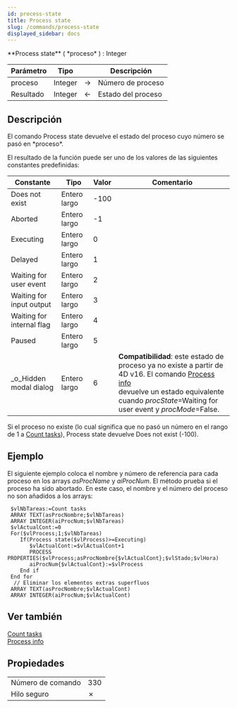 ```yaml
---
id: process-state
title: Process state
slug: /commands/process-state
displayed_sidebar: docs
---
```


<!--REF #_command_.Process state.Syntax-->**Process state** ( *proceso* ) : Integer<!-- END REF-->
<!--REF #_command_.Process state.Params-->
| Parámetro | Tipo |  | Descripción |
| --- | --- | --- | --- |
| proceso | Integer | &#8594;  | Número de proceso |
| Resultado | Integer | &#8592; | Estado del proceso |

<!-- END REF-->

## Descripción 

<!--REF #_command_.Process state.Summary-->El comando Process state devuelve el estado del proceso cuyo número se pasó en *proceso*.<!-- END REF--> 

El resultado de la función puede ser uno de los valores de las siguientes constantes predefinidas:

| Constante                 | Tipo         | Valor | Comentario                                                                                                                                                                                                                                      |
| ------------------------- | ------------ | ----- | ----------------------------------------------------------------------------------------------------------------------------------------------------------------------------------------------------------------------------------------------- |
| Does not exist            | Entero largo | \-100 |                                                                                                                                                                                                                                                 |
| Aborted                   | Entero largo | \-1   |                                                                                                                                                                                                                                                 |
| Executing                 | Entero largo | 0     |                                                                                                                                                                                                                                                 |
| Delayed                   | Entero largo | 1     |                                                                                                                                                                                                                                                 |
| Waiting for user event    | Entero largo | 2     |                                                                                                                                                                                                                                                 |
| Waiting for input output  | Entero largo | 3     |                                                                                                                                                                                                                                                 |
| Waiting for internal flag | Entero largo | 4     |                                                                                                                                                                                                                                                 |
| Paused                    | Entero largo | 5     |                                                                                                                                                                                                                                                 |
| \_o\_Hidden modal dialog  | Entero largo | 6     | **Compatibilidad**: este estado de proceso ya no existe a partir de 4D v16\. El comando [Process info](../commands/process-info.md) <br/>devuelve un estado equivalente cuando *procState*\=Waiting for user event y *procMode*\=False. |

Si el proceso no existe (lo cual significa que no pasó un número en el rango de 1 a [Count tasks](count-tasks.md "Count tasks")), Process state devuelve Does not exist (-100).

## Ejemplo 

El siguiente ejemplo coloca el nombre y número de referencia para cada proceso en los arrays *asProcName* y *aiProcNum*. El método prueba si el proceso ha sido abortado. En este caso, el nombre y el número del proceso no son añadidos a los arrays:

```4d
 $vlNbTareas:=Count tasks
 ARRAY TEXT(asProcNombre;$vlNbTareas)
 ARRAY INTEGER(aiProcNum;$vlNbTareas)
 $vlActualCont:=0
 For($vlProcess;1;$vlNbTareas)
    If(Process state($vlProcess)>=Executing)
       $vlActualCont:=$vlActualCont+1
       PROCESS PROPERTIES($vlProcess;asProcNombre{$vlActualCont};$vlStado;$vlHora)
       aiProcNum{$vlActualCont}:=$vlProcess
    End if
 End for
  // Eliminar los elementos extras superfluos
 ARRAY TEXT(asProcNombre;$vlActualCont)
 ARRAY INTEGER(aiProcNum;$vlActualCont)
```

## Ver también 

[Count tasks](count-tasks.md)  
[Process info](../commands/process-info.md)  

## Propiedades

|  |  |
| --- | --- |
| Número de comando | 330 |
| Hilo seguro | &cross; |


